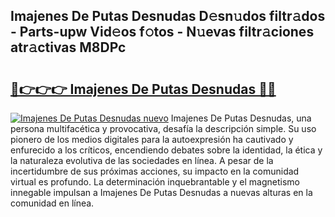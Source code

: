 ## Imajenes De Putas Desnudas D𝚎sn𝚞dos filtr𝚊dos - Parts-upw Vid𝚎os f𝚘tos - N𝚞evas filtr𝚊ciones atr𝚊ctivas M8DPc

# <h2><a href="http://mb8yxj.tromn.icu/?c=Imajenes+De+Putas+Desnudas">🔗👉👉👉 Imajenes De Putas Desnudas 🔗🔗</a></h2>

[![Imajenes De Putas Desnudas nuevo](https://i.imgur.com/pEAQMta.gif)](http://mb8yxj.tromn.icu/?c=Imajenes+De+Putas+Desnudas)
Imajenes De Putas Desnudas, una persona multifacética y provocativa, desafía la descripción simple. Su uso pionero de los medios digitales para la autoexpresión ha cautivado y enfurecido a los críticos, encendiendo debates sobre la identidad, la ética y la naturaleza evolutiva de las sociedades en línea. A pesar de la incertidumbre de sus próximas acciones, su impacto en la comunidad virtual es profundo. La determinación inquebrantable y el magnetismo innegable impulsan a Imajenes De Putas Desnudas a nuevas alturas en la comunidad en línea.
